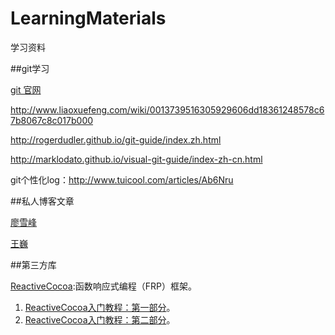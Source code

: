 # LearningMaterials

学习资料

##git学习

[git 官网](https://developer.github.com)

http://www.liaoxuefeng.com/wiki/0013739516305929606dd18361248578c67b8067c8c017b000

http://rogerdudler.github.io/git-guide/index.zh.html

http://marklodato.github.io/visual-git-guide/index-zh-cn.html

git个性化log：http://www.tuicool.com/articles/Ab6Nru

##私人博客文章

[廖雪峰](http://www.liaoxuefeng.com)

[王巍](http://onevcat.com)

##第三方库

[ReactiveCocoa](https://github.com/ReactiveCocoa/ReactiveCocoa):函数响应式编程（FRP）框架。

1. [ReactiveCocoa入门教程：第一部分](http://www.cocoachina.com/ios/20150123/10994.html)。
2. [ReactiveCocoa入门教程：第二部分](http://www.cocoachina.com/ios/20160211/15020.html)。


